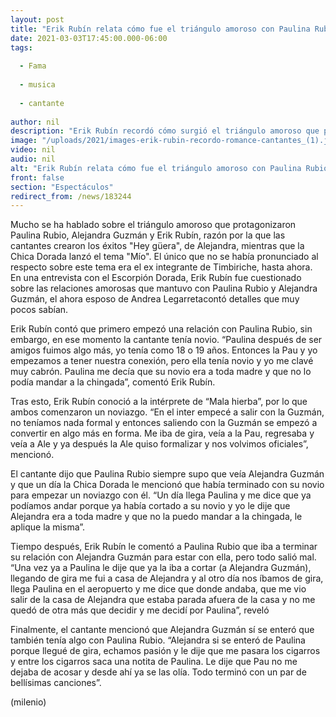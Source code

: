 ```yaml
---
layout: post
title: "Erik Rubín relata cómo fue el triángulo amoroso con Paulina Rubio y Alejandra Guzmán"
date: 2021-03-03T17:45:00.000-06:00
tags:
  
  - Fama
  
  - musica
  
  - cantante
  
author: nil
description: "Erik Rubín recordó cómo surgió el triángulo amoroso que protagonizó con Paulina Rubio y Alejandra Guzmán, y, a quien de lados eligió. "
image: "/uploads/2021/images-erik-rubin-recordo-romance-cantantes_(1).jpg"
video: nil
audio: nil
alt: "Erik Rubín relata cómo fue el triángulo amoroso con Paulina Rubio y Alejandra Guzmán"
front: false
section: "Espectáculos"
redirect_from: /news/183244
---
```


Mucho se ha hablado sobre el triángulo amoroso que protagonizaron Paulina Rubio, Alejandra Guzmán y Erik Rubín, razón por la que las cantantes crearon los éxitos "Hey güera", de Alejandra, mientras que la Chica Dorada lanzó el tema "Mío". El único que no se había pronunciado al respecto sobre este tema era el ex integrante de Timbiriche, hasta ahora. En una entrevista con el Escorpión Dorada, Erik Rubín fue cuestionado sobre las relaciones amorosas que mantuvo con Paulina Rubio y Alejandra Guzmán, el ahora esposo de Andrea Legarretacontó detalles que muy pocos sabían. 

Erik Rubín contó que primero empezó una relación con Paulina Rubio, sin embargo, en ese momento la cantante tenía novio. “Paulina después de ser amigos fuimos algo más, yo tenía como 18 o 19 años. Entonces la Pau y yo empezamos a tener nuestra conexión, pero ella tenía novio y yo me clavé muy cabrón. Paulina me decía que su novio era a toda madre y que no lo podía mandar a la chingada”, comentó Erik Rubín. 

Tras esto, Erik Rubín conoció a la intérprete de “Mala hierba”, por lo que ambos comenzaron un noviazgo. “En el inter empecé a salir con la Guzmán, no teníamos nada formal y entonces saliendo con la Guzmán se empezó a convertir en algo más en forma. Me iba de gira, veía a la Pau, regresaba y veía a Ale y ya después la Ale quiso formalizar y nos volvimos oficiales”, mencionó. 

El cantante dijo que Paulina Rubio siempre supo que veía Alejandra Guzmán y que un día la Chica Dorada le mencionó que había terminado con su novio para empezar un noviazgo con él. “Un día llega Paulina y me dice que ya podíamos andar porque ya había cortado a su novio y yo le dije que Alejandra era a toda madre y que no la puedo mandar a la chingada, le aplique la misma”. 

Tiempo después, Erik Rubín le comentó a Paulina Rubio que iba a terminar su relación con Alejandra Guzmán para estar con ella, pero todo salió mal. “Una vez ya a Paulina le dije que ya la iba a cortar (a Alejandra Guzmán), llegando de gira me fui a casa de Alejandra y al otro día nos íbamos de gira, llega Paulina en el aeropuerto y me dice que donde andaba, que me vio salir de la casa de Alejandra que estaba parada afuera de la casa y no me quedó de otra más que decidir y me decidí por Paulina”, reveló 

Finalmente, el cantante mencionó que Alejandra Guzmán sí se enteró que también tenía algo con Paulina Rubio. “Alejandra si se enteró de Paulina porque llegué de gira, echamos pasión y le dije que me pasara los cigarros y entre los cigarros saca una notita de Paulina. Le dije que Pau no me dejaba de acosar y desde ahí ya se las olía. Todo terminó con un par de bellísimas canciones”. 

(milenio)